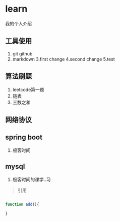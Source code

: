 # learn
我的个人介绍


## 工具使用
1. git  github
2. markdown
3.first change
4.second change
5.test

## 算法刷题
1. leetcode第一题
2. 链表
3. 三数之和


## 网络协议

## spring boot
1. 极客时间

## mysql
1. 极客时间的课学..习


> 引用

```js

function add(){
  
}
```
